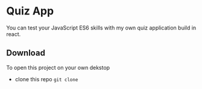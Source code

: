 # Quiz App

You can test your JavaScript ES6 skills with my own quiz application build in react.

## Download 

To open this project on your own dekstop 
 - clone this repo ` git clone  `
